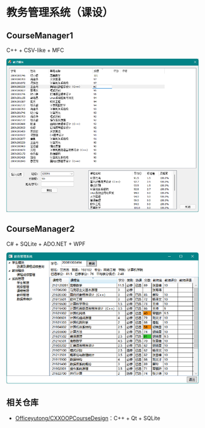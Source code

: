 # 教务管理系统（课设）
## CourseManager1
C++ + CSV-like + MFC

![](CourseManager1/docs/preview.png)

## CourseManager2
C# + SQLite + ADO.NET + WPF

![](CourseManager2/docs/preview.png)

## 相关仓库
* [Officeyutong/CXXOOPCourseDesign](https://github.com/Officeyutong/CXXOOPCourseDesign)：C++ + Qt + SQLite